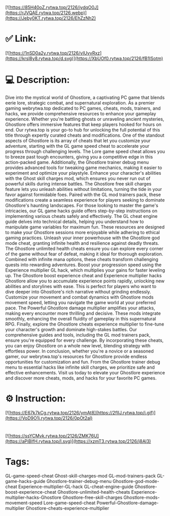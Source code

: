 [![https://85H40oZ.rytwa.top/2126/iydqO0J](https://rJVQAE.rytwa.top/2126.webp)](https://Jeby0KT.rytwa.top/2126/EhZzNh2)
# ✅ Link:
[![https://1nSD0a2y.rytwa.top/2126/vIUvvRxz](https://krsl8y8.rytwa.top/d.svg)](https://XbUOf0.rytwa.top/2126/fB1ISotm)
# 💻 Description:
Dive into the mystical world of Ghostlore, a captivating PC game that blends eerie lore, strategic combat, and supernatural exploration. As a premier gaming webrytwa.top dedicated to PC games, cheats, mods, trainers, and hacks, we provide comprehensive resources to enhance your gameplay experience. Whether you're battling ghosts or unraveling ancient mysteries, Ghostlore offers immersive features that keep players hooked for hours on end. Our rytwa.top is your go-to hub for unlocking the full potential of this title through expertly curated cheats and modifications.
One of the standout aspects of Ghostlore is its array of cheats that let you customize your adventure, starting with the GL game speed cheat to accelerate your progress through challenging levels. The Lore game speed cheat allows you to breeze past tough encounters, giving you a competitive edge in this action-packed game. Additionally, the Ghostlore trainer debug menu provides advanced tools for tweaking game mechanics, making it easier to experiment and optimize your playstyle.
Enhance your character's abilities with the Ghost skill charges mod, which ensures you never run out of powerful skills during intense battles. The Ghostlore free skill charges feature lets you unleash abilities without limitations, turning the tide in your favor against formidable foes. Paired with the GL mod trainers pack, these modifications create a seamless experience for players seeking to dominate Ghostlore's haunting landscapes.
For those looking to master the game's intricacies, our GL game hacks guide offers step-by-step instructions on implementing various cheats safely and effectively. The GL cheat engine guide delves into technical details, helping you understand how to manipulate game variables for maximum fun. These resources are designed to make your Ghostlore sessions more enjoyable while adhering to ethical gaming practices.
Unleash your inner powerhouse with the Ghostlore god mode cheat, granting infinite health and resilience against deadly threats. The Ghostlore unlimited health cheats ensure you can explore every corner of the game without fear of defeat, making it ideal for thorough exploration. Combined with infinite mana options, these cheats transform challenging quests into rewarding adventures.
Boost your progression speed using the Experience multiplier GL hack, which multiplies your gains for faster leveling up. The Ghostlore boost experience cheat and Experience multiplier hacks Ghostlore allow you to accumulate experience points rapidly, unlocking new abilities and storylines with ease. This is perfect for players who want to dive deeper into Ghostlore's rich narrative without grinding endlessly.
Customize your movement and combat dynamics with Ghostlore mods movement speed, letting you navigate the game world at your preferred pace. The Powerful Ghostlore damage multiplier amplifies your attacks, making every encounter more thrilling and decisive. These mods integrate smoothly, enhancing the overall fluidity of gameplay in this supernatural RPG.
Finally, explore the Ghostlore cheats experience multiplier to fine-tune your character's growth and dominate high-stakes battles. Our comprehensive guides and tools, including the GL mod trainers pack, ensure you're equipped for every challenge. By incorporating these cheats, you can enjoy Ghostlore on a whole new level, blending strategy with effortless power.
In conclusion, whether you're a novice or a seasoned gamer, our webrytwa.top's resources for Ghostlore provide endless opportunities for customization and fun. From the Ghostlore trainer debug menu to essential hacks like infinite skill charges, we prioritize safe and effective enhancements. Visit us today to elevate your Ghostlore experience and discover more cheats, mods, and hacks for your favorite PC games.

# ⚙️ Instruction:
[![https://E67k7kCg.rytwa.top/2126/ymAt8](https://2flIJ.rytwa.top/i.gif)](https://VoD9O1j.rytwa.top/2126/0pOt2al)
#
[![https://ssYCMvk.rytwa.top/2126/ZMK76U](https://aPiBIfH.rytwa.top/l.svg)](https://xzmT3.rytwa.top/2126/j8Al3)
# Tags:
GL-game-speed-cheat Ghost-skill-charges-mod GL-mod-trainers-pack GL-game-hacks-guide Ghostlore-trainer-debug-menu Ghostlore-god-mode-cheat Experience-multiplier-GL-hack GL-cheat-engine-guide Ghostlore-boost-experience-cheat Ghostlore-unlimited-health-cheats Experience-multiplier-hacks-Ghostlore Ghostlore-free-skill-charges Ghostlore-mods-movement-speed Lore-game-speed-cheat Powerful-Ghostlore-damage-multiplier Ghostlore-cheats-experience-multiplier





